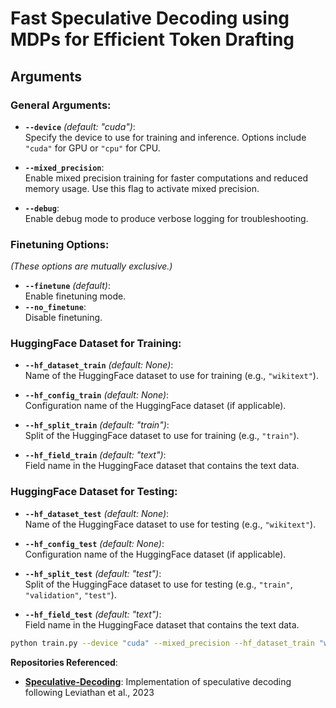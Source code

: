 # Fast Speculative Decoding using MDPs for Efficient Token Drafting

## Arguments
### General Arguments:
- **`--device`** *(default: "cuda")*:  
  Specify the device to use for training and inference. Options include `"cuda"` for GPU or `"cpu"` for CPU.

- **`--mixed_precision`**:  
  Enable mixed precision training for faster computations and reduced memory usage. Use this flag to activate mixed precision.

- **`--debug`**:  
  Enable debug mode to produce verbose logging for troubleshooting.

### Finetuning Options:  
*(These options are mutually exclusive.)*
- **`--finetune`** *(default)*:  
  Enable finetuning mode.  
- **`--no_finetune`**:  
  Disable finetuning.

### HuggingFace Dataset for Training:
- **`--hf_dataset_train`** *(default: None)*:  
  Name of the HuggingFace dataset to use for training (e.g., `"wikitext"`).  

- **`--hf_config_train`** *(default: None)*:  
  Configuration name of the HuggingFace dataset (if applicable).

- **`--hf_split_train`** *(default: "train")*:  
  Split of the HuggingFace dataset to use for training (e.g., `"train"`).

- **`--hf_field_train`** *(default: "text")*:  
  Field name in the HuggingFace dataset that contains the text data.

### HuggingFace Dataset for Testing:
- **`--hf_dataset_test`** *(default: None)*:  
  Name of the HuggingFace dataset to use for testing (e.g., `"wikitext"`).

- **`--hf_config_test`** *(default: None)*:  
  Configuration name of the HuggingFace dataset (if applicable).

- **`--hf_split_test`** *(default: "test")*:  
  Split of the HuggingFace dataset to use for testing (e.g., `"train"`, `"validation"`, `"test"`).

- **`--hf_field_test`** *(default: "text")*:  
  Field name in the HuggingFace dataset that contains the text data.

```bash
python train.py --device "cuda" --mixed_precision --hf_dataset_train "wikitext" --hf_split_train "train"
```


**Repositories Referenced**:
   - **[Speculative-Decoding](https://github.com/romsto/Speculative-Decoding/tree/main)**: Implementation of speculative decoding following Leviathan et al., 2023
